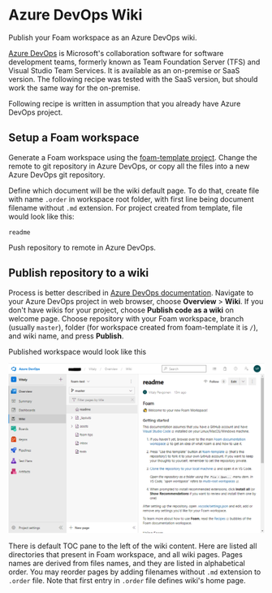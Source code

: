 # Azure DevOps Wiki

Publish your Foam workspace as an Azure DevOps wiki.

[Azure DevOps](https://azure.microsoft.com/en-us/services/devops/) is Microsoft's collaboration software for software development teams, formerly known as Team Foundation Server (TFS) and Visual Studio Team Services. It is available as an on-premise or SaaS version. The following recipe was tested with the SaaS version, but should work the same way for the on-premise.

Following recipe is written in assumption that you already have Azure DevOps project.

## Setup a Foam workspace

Generate a Foam workspace using the [foam-template project](https://github.com/foambubble/foam-template). Change the remote to git repository in Azure DevOps, or copy all the files into a new Azure DevOps git repository.

Define which document will be the wiki default page. To do that, create file with name `.order` in workspace root folder, with first line being document filename without `.md` extension. For project created from template, file would look like this:

```
readme
```
Push repository to remote in Azure DevOps.

## Publish repository to a wiki

Process is better described in [Azure DevOps documentation](https://docs.microsoft.com/en-us/azure/devops/project/wiki/publish-repo-to-wiki). Navigate to your Azure DevOps project in web browser, choose **Overview** > **Wiki**. If you don't have wikis for your project, choose **Publish code as a wiki** on welcome page. Choose repository with your Foam workspace, branch (usually `master`), folder (for workspace created from foam-template it is `/`), and wiki name, and press **Publish**.

Published workspace would look like this

![Azure DevOps wiki](assets/images/azure-devops-wiki-demo.png)

There is default TOC pane to the left of the wiki content. Here are listed all directories that present in Foam workspace, and all wiki pages. Pages names are derived from files names, and they are listed in alphabetical order. You may reorder pages by adding filenames without `.md` extension to `.order` file. Note that first entry in `.order` file defines wiki's home page.
